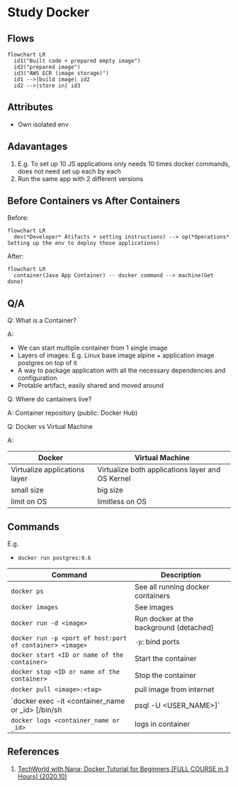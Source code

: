 # Study Docker

## Flows

```mermaid
flowchart LR
  id1("Built code + prepared empty image")
  id2("prepared image")
  id3("AWS ECR (image storage)")
  id1 -->|build image| id2
  id2 -->|store in| id3

```

## Attributes

- Own isolated env

## Adavantages

1. E.g. To set up 10 JS applications only needs 10 times docker commands, does not need set up each by each
2. Run the same app with 2 different versions

## Before Containers vs After Containers

Before:

```mermaid
flowchart LR
  dev(*Developer* Atifacts + setting instructions) --> op(*Operations* Setting up the env to deploy those applications)

```

After:

```mermaid
flowchart LR
  container(Java App Container) -- docker command --> machine(Get done)
```

## Q/A

Q: What is a Container?

A: 

- We can start multiple container from 1 single image
- Layers of images: E.g. Linux base image alpine + application image postgres  on top of it
- A way to package application with all the necessary dependencies and configuration
- Protable artifact, easily shared and moved around 

Q: Where do cantainers live?

A: Container repository (public: Docker Hub)

Q: Docker vs Virtual Machine

A:

| Docker | Virtual Machine |
| ------ | --------------- |
| Virtualize applications layer| Virtualize both applications layer and OS Kernel |
| small size | big size |
| limit on OS | limitless on OS|

## Commands

E.g.

- `docker run postgres:9.6`

| Command | Description |
| -------| ------------ | 
| `docker ps` | See all running docker containers |
| `docker images` | See images |
| `docker run -d <image>` | Run docker at the background (detached) |
| `docker run -p <port of host:port of container> <image>` | `-p`: bind ports |
| `docker start <ID or name of the container>` | Start the container |
| `docker stop <ID or name of the container>` | Stop the container |
| `docker pull <image>:<tag>` | pull image from internet |
| `docker exec -it <container_name or _id> [/bin/sh | psql -U <USER_NAME>]` | Run commands in the container, `-it:` interactive TTY session |
| `docker logs <container_name or _id> ` | logs in container |

## References

1. [TechWorld with Nana; Docker Tutorial for Beginners [FULL COURSE in 3 Hours] (2020.10)](https://youtu.be/3c-iBn73dDE)
